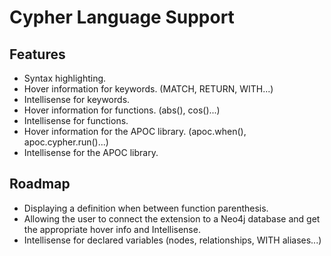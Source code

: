 # Cypher Language Support

## Features

* Syntax highlighting.
* Hover information for keywords. (MATCH, RETURN, WITH...)
* Intellisense for keywords.
* Hover information for functions. (abs(), cos()...)
* Intellisense for functions.
* Hover information for the APOC library. (apoc.when(), apoc.cypher.run()...)
* Intellisense for the APOC library.

## Roadmap

* Displaying a definition when between function parenthesis.
* Allowing the user to connect the extension to a Neo4j database and get the appropriate hover info and Intellisense.
* Intellisense for declared variables (nodes, relationships, WITH aliases...)
